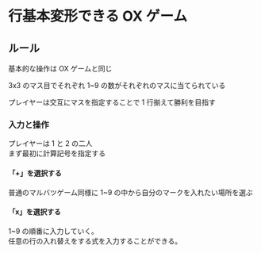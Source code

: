 # 行基本変形できる OX ゲーム

## ルール

基本的な操作は OX ゲームと同じ

3x3 のマス目でそれぞれ 1~9 の数がそれぞれのマスに当てられている

プレイヤーは交互にマスを指定することで 1 行揃えて勝利を目指す

### 入力と操作

プレイヤーは 1 と 2 の二人  
まず最初に計算記号を指定する

#### 「+」を選択する

普通のマルバツゲーム同様に 1~9 の中から自分のマークを入れたい場所を選ぶ

#### 「x」を選択する

1~9 の順番に入力していく。  
任意の行の入れ替えをする式を入力することができる。
